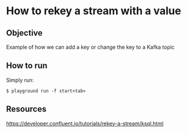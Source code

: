 # How to rekey a stream with a value

## Objective

Example of how we can add a key or change the key to a Kafka topic

## How to run

Simply run:

```
$ playground run -f start<tab>
```

## Resources
https://developer.confluent.io/tutorials/rekey-a-stream/ksql.html
